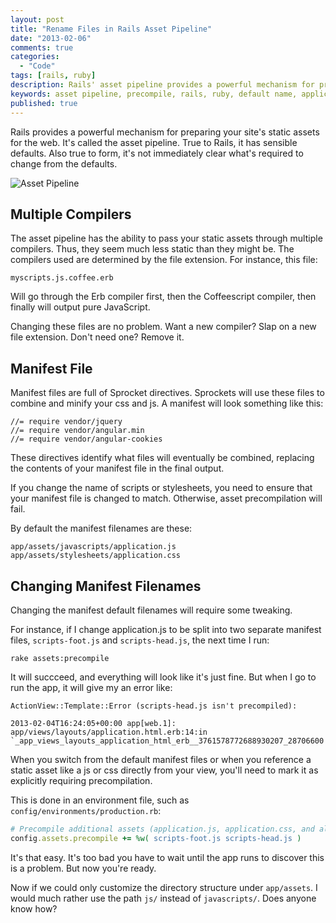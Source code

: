 ```yaml
---
layout: post
title: "Rename Files in Rails Asset Pipeline"
date: "2013-02-06"
comments: true
categories:
  - "Code"
tags: [rails, ruby]
description: Rails' asset pipeline provides a powerful mechanism for preparing your static assets for the web.  There are defaults.  Learn how to change them.
keywords: asset pipeline, precompile, rails, ruby, default name, application.js, application.css
published: true
---
```


Rails provides a powerful mechanism for preparing your site's static assets for the web.  It's called the asset pipeline.  True to Rails, it has sensible defaults.  Also true to form, it's not immediately clear what's required to change from the defaults. 

![Asset Pipeline](http://i.imgur.com/HPJDXPB.jpg)

<!--more-->

## Multiple Compilers

The asset pipeline has the ability to pass your static assets through multiple compilers.  Thus, they seem much less static than they might be.  The compilers used are determined by the file extension.  For instance, this file:

```
myscripts.js.coffee.erb
```

Will go through the Erb compiler first, then the Coffeescript compiler, then finally will output pure JavaScript.

Changing these files are no problem.  Want a new compiler?  Slap on a new file extension.  Don't need one?  Remove it.

## Manifest File

Manifest files are full of Sprocket directives.  Sprockets will use these files to combine and minify your css and js.  A manifest will look something like this:

```
//= require vendor/jquery
//= require vendor/angular.min
//= require vendor/angular-cookies
```

These directives identify what files will eventually be combined, replacing the contents of your manifest file in the final output.

If you change the name of scripts or stylesheets, you need to ensure that your manifest file is changed to match.  Otherwise, asset precompilation will fail.

By default the manifest filenames are these:

```
app/assets/javascripts/application.js
app/assets/stylesheets/application.css
```

## Changing Manifest Filenames

Changing the manifest default filenames will require some tweaking.

For instance, if I change application.js to be split into two separate manifest files, `scripts-foot.js` and `scripts-head.js`, the next time I run:

```
rake assets:precompile
```

It will succceed, and everything will look like it's just fine.  But when I go to run the app, it will give my an error like:

```
ActionView::Template::Error (scripts-head.js isn't precompiled):

2013-02-04T16:24:05+00:00 app[web.1]: app/views/layouts/application.html.erb:14:in `_app_views_layouts_application_html_erb__3761578772688930207_28706600'
```

When you switch from the default manifest files or when you reference a static asset like a js or css directly from your view, you'll need to mark it as explicitly requiring precompilation.  

This is done in an environment file, such as `config/environments/production.rb`:

```ruby
# Precompile additional assets (application.js, application.css, and all non-JS/CSS are already added)
config.assets.precompile += %w( scripts-foot.js scripts-head.js )
```

It's that easy.  It's too bad you have to wait until the app runs to discover this is a problem.  But now you're ready.  

Now if we could only customize the directory structure under `app/assets`.  I would much rather use the path `js/` instead of `javascripts/`.  Does anyone know how?
